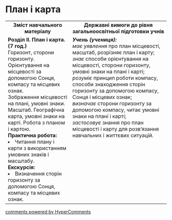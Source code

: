 <div id="hypercomments_widget" class="js-hypercomments-widget invisible"></div>

План і карта
=============================================

<table>
  <tr>
    <td width="40%" align="center"><b>Зміст навчального матеріалу<b></td>
    <td width="60%" align="center"><b>Державні вимоги до рівня загальноосвітньої підготовки учнів</b></td>
  </tr>
  <tr>
    <td width="40%" style="vertical-align:top !important;">
    <b>Розділ II. План і карта. (7 год.)</b><br>
    Горизонт, сторони горизонту.<br>
    Орієнтування на місцевості за допомогою Сонця, компасу та місцевих ознак.<br>
    Зображення місцевості на плані, умовні знаки. Масштаб. Географічна карта, умовні знаки на карті. Робота з планом і картою.<br>
    <b>Практична робота:</b>
    <li>
    Читання плану і карти з використанням умовних знаків і масштабу.
    </li>
    <b>Екскурсія:</b>
    <li>
    Визначення сторін горизонту за допомогою Сонця, компасу та місцевих ознак.
    </li>
    </td>
    <td width="60%" style="vertical-align:top !important;">
    <i><b>Учень (учениця):</b></i><br>
  	<i>має уявлення</i> про план місцевості, масштаб, розрізняє план і карту;<br>
    <i>знає</i> способи орієнтування на місцевості, сторони горизонту, умовні знаки на плані і карті;<br>
    <i>розуміє</i> принцип роботи компасу, способи знаходження сторін горизонту за допомогою компасу, Сонця і місцевих ознак;<br>
    <i>визначає</i> сторони горизонту за допомогою компасу, читає умовні знаки на плані і карті;<br>
    <i>застосовує</i> знання про план місцевості і карту для розв’язання навчальних і життєвих ситуацій.<br>
	</td>
  </tr>
</table>

<div class="js-hypercomments-container">
<a href="http://hypercomments.com" class="hc-link" title="comments widget">comments powered by HyperComments</a>
</div>